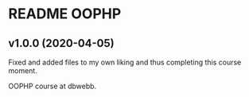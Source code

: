 README OOPHP
==============

v1.0.0 (2020-04-05)
----------------------
Fixed and added files to my own liking and thus completing this course moment.

OOPHP course at dbwebb.